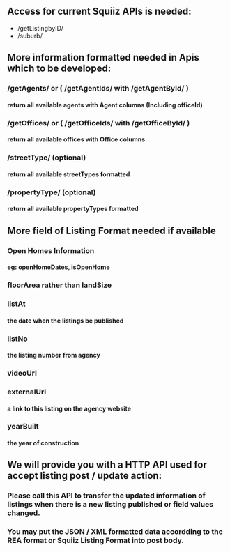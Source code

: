 ## Access for current Squiiz APIs is needed:

- /getListingbyID/
- /suburb/


## More information formatted needed in Apis which to be developed:

### /getAgents/ or ( /getAgentIds/ with /getAgentById/ )
#### return all available agents with Agent columns (Including officeId)

### /getOffices/ or ( /getOfficeIds/ with /getOfficeById/ )
#### return all available offices with Office columns

### /streetType/ (optional)
#### return all available streetTypes formatted

### /propertyType/ (optional)
#### return all available propertyTypes formatted


## More field of Listing Format needed if available

### Open Homes Information
#### eg: openHomeDates, isOpenHome

### floorArea rather than landSize

### listAt
#### the date when the listings be published

### listNo
#### the listing number from agency

### videoUrl

### externalUrl
#### a link to this listing on the agency website

### yearBuilt
#### the year of construction


## We will provide you with a HTTP API used for accept listing post / update action:
### Please call this API to transfer the updated information of listings when there is a new listing published or field values changed.
### You may put the JSON / XML formatted data accordding to the REA format or Squiiz Listing Format into post body.
